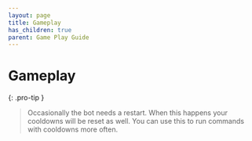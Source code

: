 ```yaml
---
layout: page
title: Gameplay
has_children: true
parent: Game Play Guide
---
```

# Gameplay

{: .pro-tip }
> Occasionally the bot needs a restart. When this happens your cooldowns will
> be reset as well. You can use this to run commands with cooldowns more often.
